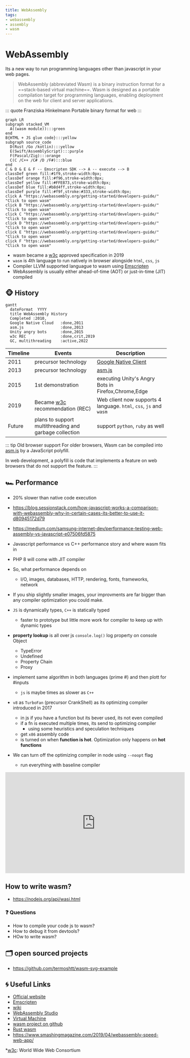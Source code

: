 ```yaml
---
title: WebAssembly
tags:
- webassembly
- assembly
- wasm
---
```


# WebAssembly

<TagLinks />

Its a new way to run programming languages other than javascript in your web pages.

> WebAssembly (abbreviated Wasm) is a binary instruction format for a ==stack-based virtual machine==.
> Wasm is designed as a portable compilation target for programming languages,
> enabling deployment on the web for client and server applications.

::: quote Franziska Hinkelmann
Portable binary format for web
:::

```mermaid
graph LR
subgraph stacked_VM
  A((wasm module)):::green
end
B{HTML + JS glue code}:::yellow
subgraph source_code
  D(Rust /Go /kotlin):::yellow
  E(Swift/AssemblyScript):::purple
  F(Pascal/Zig):::orange
  C(C /C++ /C# /D /F#):::blue
end
C & D & E & F -- Emscripten SDK --> A -- execute --> B
classDef green fill:#1f9,stroke-width:0px;
classDef orange fill:#f96,stroke-width:0px;
classDef yellow fill:#FFE873,stroke-width:0px;
classDef blue fill:#b8d4ff,stroke-width:0px;
classDef purple fill:#f9f,stroke:#333,stroke-width:0px;
click A "https://webassembly.org/getting-started/developers-guide/" "Click to open wasm"
click B "https://webassembly.org/getting-started/developers-guide/" "Click to open wasm"
click C "https://webassembly.org/getting-started/developers-guide/" "Click to open wasm"
click D "https://webassembly.org/getting-started/developers-guide/" "Click to open wasm"
click E "https://webassembly.org/getting-started/developers-guide/" "Click to open wasm"
click F "https://webassembly.org/getting-started/developers-guide/" "Click to open wasm"
```

* wasm became a [w3c] approved specification in 2019
* `wasm` is 4th language to run natively in browser alongside `html`, `css`, `js`
* Compiler LLVM supported languague to wasm using [Emscripten]
* WebAssembly is usually either ahead-of-time (AOT) or just-in-time (JIT) compiled

## :monkey_face: History

```mermaid
gantt
  dateFormat  YYYY
  title WebAssembly History
  Completed :2010,
  Google Native Cloud   :done,2011
  asm.js                :done,2013
  Unity angry bots      :done,2015
  w3c REC               :done,crit,2019
  GC, multithreading    :active,2022
```

Timeline | Events   | Description
---------|----------|--------------------
2011     | precursor technology | [Google Native Client](https://en.wikipedia.org/wiki/Google_Native_Client)
2013     | precursor technology | [asm.js]
2015     | 1st demonstration    | executing Unity's Angry Bots in Firefox,Chrome,Edge
2019     | Became [w3c] recommendation (REC)| Web client now supports 4 language. `html`, `css`, `js` and `wasm`|
Future   | plans to support multithreading and garbage collection | support `python`, `ruby` as well|

::: tip Old browser support
For older browsers, Wasm can be compiled into [asm.js] by a JavaScript polyfill.

In web development, a polyfill is code that implements a feature on web browsers
that do not support the feature.
:::

## :racing_car: Performance

* 20% slower than native code execution
* https://blog.sessionstack.com/how-javascript-works-a-comparison-with-webassembly-why-in-certain-cases-its-better-to-use-it-d80945172d79
* https://medium.com/samsung-internet-dev/performance-testing-web-assembly-vs-javascript-e07506fd5875

* Javascript performance vs C++ performance story and where wasm fits in
* PHP 8 will come with JIT compiler
* So, what performance depends on
  * I/O, images, databases, HTTP, rendering, fonts, frameworks, network
* If you ship slightly smaller images, your improvments are far bigger than any compiler optimization you could make.
* `JS` is dynamically types, `C++` is statically typed
  * faster to prototype but little more work for compiler to keep up with dynamic types
* **property lookup** is all over js `console.log()` log property on console Object
  * TypeError
  * Undefined
  * Property Chain
  * Proxy
* implement same algorithm in both languages (prime #) and then plott for #inputs
  * `js` is maybe <Badge type="warning" vertical="middle" text="2X" /> times as slower as `C++`
* `v8` as `TurboFan` (precursor CrankShell) as its optimizing compiler introduced in 2017
  * in js if you have a function but its bever used, its not even compiled
  * if a fn is executed multiple times, its send to optimizing compiler
    * using some heuristics and speculation techniques
  * get `x86` assembly code
  * is turned on when **function is hot**. Optimization only happens on **hot functions**
* We can turn off the optimizing compiler in node using `--noopt` flag
  * run everything with baseline compiler

<iframe width="560" height="315" src="https://www.youtube.com/embed/aC_QLLilwso" frameborder="0" allow="accelerometer; autoplay; encrypted-media; gyroscope; picture-in-picture" allowfullscreen></iframe>

## How to write wasm?

* https://nodejs.org/api/wasi.html


### :question: Questions

* How to compile your code js to wasm?
* How to debug it from devtools?
* HOw to write wasm?

## :card_index_dividers: open sourced projects

* https://github.com/termoshtt/wasm-svg-example


## :cyclone: Useful Links

* [Official website](https://webassembly.org/)
* [Emscripten]
* [wiki]
* [WebAssembly Studio](https://webassembly.studio/)
* [Virtual Machine](https://en.wikipedia.org/wiki/Virtual_machine)
* [wasm project on github](https://github.com/WebAssembly)
* [Rust wasm](https://www.rust-lang.org/what/wasm)
* https://www.smashingmagazine.com/2019/04/webassembly-speed-web-app/

[Emscripten]: https://en.wikipedia.org/wiki/Emscripten
[w3c]: https://en.wikipedia.org/wiki/World_Wide_Web_Consortium
[wiki]: https://en.wikipedia.org/wiki/WebAssembly
[asm.js]: https://en.wikipedia.org/wiki/Asm.js

*[w3c]: World Wide Web Consortium

<Footer />
